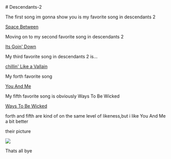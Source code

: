 <html>
# Descendants-2
<body>
<p>The first song im gonna show you is my favorite song in descendants 2</p>
<p><a href=https://www.youtube.com/watch?vNalipNz4e3g>Space Between</a>
<p>Moving on to my second favorite song in descendants 2</p>
<p><a href=https://www.youtube.com/watch?v4Vv-zcAoer8>Its Goin' Down</a></p>
<p>My third favorite song in descendants 2 is...</p>
<p><a href=https://www.youtube.com/watch?vtSDcbucrWmw>chillin' Like a Vallain</a></p>
<p>My forth favorite song</p>
<p><a href=https://www.youtube.com/watch?vQ0kuJ3lPnPY>You And Me</a>
<p>My fifth favorite song is obviously Ways To Be Wicked</p>
<p><a href=https://www.youtube.com/watch?vlX6g_cm2rM4>Ways To Be Wicked</a></p>
<p>forth and fifth are kind of on the same level of likeness,but i like You And Me a bit better</p>
<p>their picture</p>
<p><img src=http://www.heyuguys.com/images/2017/05/Descendents-2-Group.jpg></p>
<p>Thats all bye</p>
</body>
</html>
